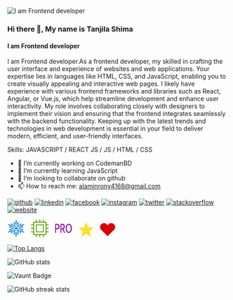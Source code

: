 ![I am Frontend developer](https://media.licdn.com/dms/image/D4D16AQE_56K1yCViFw/profile-displaybackgroundimage-shrink_350_1400/0/1711190011345?e=1718841600&v=beta&t=0W8fgLkAqoQEDt-t4kGsxZgtqlJYpVZ8C_hl8lbAA3I)

### Hi there 👋, My name is Tanjila Shima
#### I am Frontend developer


I am Frontend developer.As a frontend developer, my skilled in crafting the user interface and experience of websites and web applications. Your expertise lies in languages like HTML, CSS, and JavaScript, enabling you to create visually appealing and interactive web pages. I likely have experience with various frontend frameworks and libraries such as React, Angular, or Vue.js, which help streamline development and enhance user interactivity. My role involves collaborating closely with designers to implement their vision and ensuring that the frontend integrates seamlessly with the backend functionality. Keeping up with the latest trends and technologies in web development is essential in your field to deliver modern, efficient, and user-friendly interfaces.







Skills: JAVASCRIPT / REACT JS / JS / HTML / CSS

- 🔭 I’m currently working on CodemanBD 
- 🌱 I’m currently learning JavaScript 
- 👯 I’m looking to collaborate on github 
- 📫 How to reach me: alaminrony4168@gmail.com 


[<img src='https://cdn.jsdelivr.net/npm/simple-icons@3.0.1/icons/github.svg' alt='github' height='40'>](https://github.com/tanjishima)  [<img src='https://cdn.jsdelivr.net/npm/simple-icons@3.0.1/icons/linkedin.svg' alt='linkedin' height='40'>](https://www.linkedin.com/in/tanjilashima/)  [<img src='https://cdn.jsdelivr.net/npm/simple-icons@3.0.1/icons/facebook.svg' alt='facebook' height='40'>](https://www.facebook.com/tanjilaakter.shema)  [<img src='https://cdn.jsdelivr.net/npm/simple-icons@3.0.1/icons/instagram.svg' alt='instagram' height='40'>](https://www.instagram.com/tanjishima/)  [<img src='https://cdn.jsdelivr.net/npm/simple-icons@3.0.1/icons/twitter.svg' alt='twitter' height='40'>](https://twitter.com/tanjishima)  [<img src='https://cdn.jsdelivr.net/npm/simple-icons@3.0.1/icons/stackoverflow.svg' alt='stackoverflow' height='40'>](https://stackoverflow.com/users/tanjishima)  [<img src='https://cdn.jsdelivr.net/npm/simple-icons@3.0.1/icons/icloud.svg' alt='website' height='40'>]( http://tanjishima.com/)  

<a href='https://archiveprogram.github.com/'><img src='https://raw.githubusercontent.com/acervenky/animated-github-badges/master/assets/acbadge.gif' width='40' height='40'></a> <a href='https://docs.github.com/en/developers'><img src='https://raw.githubusercontent.com/acervenky/animated-github-badges/master/assets/devbadge.gif' width='40' height='40'></a> <a href='https://github.com/pricing'><img src='https://raw.githubusercontent.com/acervenky/animated-github-badges/master/assets/pro.gif' width='40' height='40'></a> <a href='https://stars.github.com/'><img src='https://raw.githubusercontent.com/acervenky/animated-github-badges/master/assets/starbadge.gif' width='35' height='35'></a> <a href='https://docs.github.com/en/github/supporting-the-open-source-community-with-github-sponsors'><img src='https://raw.githubusercontent.com/acervenky/animated-github-badges/master/assets/sponsorbadge.gif' width='35' height='35'></a> 

[![Top Langs](https://github-readme-stats.vercel.app/api/top-langs/?username=tanjishima)](https://github.com/anuraghazra/github-readme-stats)

![GitHub stats](https://github-readme-stats.vercel.app/api?username=tanjishima&show_icons=true&count_private=true)  

![Vaunt Badge](https://api.vaunt.dev/v1/github/entities/tanjishima/contributions?format=svg&private=true)  

![GitHub streak stats](https://streak-stats.demolab.com/?user=tanjishima)  

